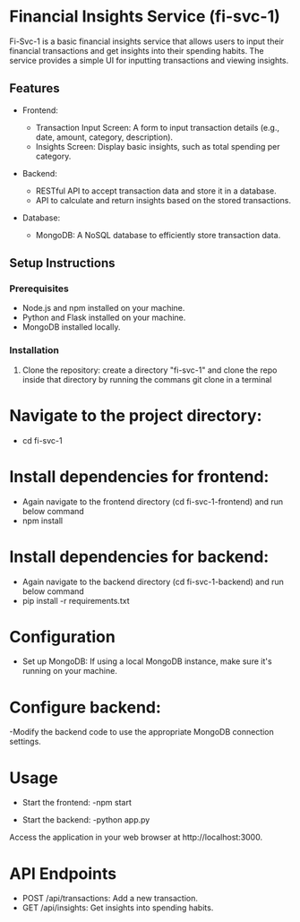 # Financial Insights Service (fi-svc-1)

Fi-Svc-1 is a basic financial insights service that allows users to input their financial transactions and get insights into their spending habits. The service provides a simple UI for inputting transactions and viewing insights.

## Features

- Frontend:
  - Transaction Input Screen: A form to input transaction details (e.g., date, amount, category, description).
  - Insights Screen: Display basic insights, such as total spending per category.

- Backend:
  - RESTful API to accept transaction data and store it in a database.
  - API to calculate and return insights based on the stored transactions.

- Database:
  - MongoDB: A NoSQL database to efficiently store transaction data.

## Setup Instructions

### Prerequisites

- Node.js and npm installed on your machine.
- Python and Flask installed on your machine.
- MongoDB installed locally.

### Installation

1. Clone the repository:
  create a directory "fi-svc-1" and clone the repo inside that directory by running the commans git clone in a terminal
   
# Navigate to the project directory:
  - cd fi-svc-1

# Install dependencies for frontend:
  - Again navigate to the frontend directory (cd fi-svc-1-frontend) and run below command
  - npm install

# Install dependencies for backend:
  - Again navigate to the backend directory (cd fi-svc-1-backend) and run below command
 - pip install -r requirements.txt
 
# Configuration
  - Set up MongoDB:
If using a local MongoDB instance, make sure it's running on your machine.

# Configure backend:
  -Modify the backend code to use the appropriate MongoDB connection settings.

# Usage
- Start the frontend:
  -npm start
  
- Start the backend:
  -python app.py


Access the application in your web browser at http://localhost:3000.

# API Endpoints
  - POST /api/transactions: Add a new transaction.
  - GET /api/insights: Get insights into spending habits.
